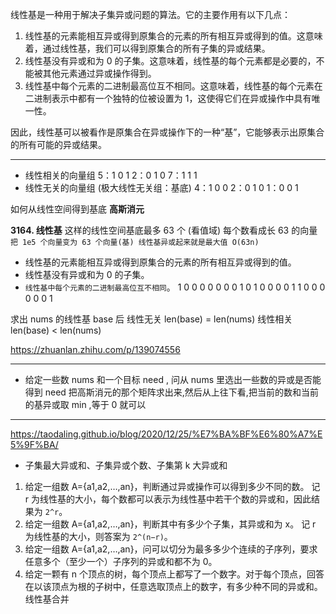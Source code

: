 线性基是一种用于解决子集异或问题的算法。它的主要作用有以下几点：

1. 线性基的元素能相互异或得到原集合的元素的所有相互异或得到的值。这意味着，通过线性基，我们可以得到原集合的所有子集的异或结果。
2. 线性基没有异或和为 0 的子集。这意味着，线性基的每个元素都是必要的，不能被其他元素通过异或操作得到。
3. 线性基中每个元素的二进制最高位互不相同。这意味着，线性基的每个元素在二进制表示中都有一个独特的位被设置为 1，这使得它们在异或操作中具有唯一性。

因此，线性基可以被看作是原集合在异或操作下的一种“基”，它能够表示出原集合的所有可能的异或结果。

---

- 线性相关的向量组
  5：1 0 1
  2：0 1 0
  7：1 1 1
- 线性无关的向量组 (极大线性无关组：基底)
  4：1 0 0
  2：0 1 0
  1：0 0 1

如何从线性空间得到基底
**高斯消元**

**3164. 线性基**
这样的线性空间基底最多 63 个 (看值域)
每个数看成长 63 的向量
`把 1e5 个向量变为 63 个向量(基) 线性基异或起来就是最大值 O(63n)`

- 线性基的元素能相互异或得到原集合的元素的所有相互异或得到的值。
- 线性基没有异或和为 0 的子集。
- `线性基中每个元素的二进制最高位互不相同`。
  1 0 0 0 0 0
  0 0 1 0 1 0
  0 0 0 1 1 0
  0 0 0 0 0 1

求出 nums 的线性基 base 后
线性无关 len(base) = len(nums)
线性相关 len(base) < len(nums)

https://zhuanlan.zhihu.com/p/139074556

---

- 给定一些数 nums 和一个目标 need , 问从 nums 里选出一些数的异或是否能得到 need
  把高斯消元的那个矩阵求出来,然后从上往下看,把当前的数和当前的基异或取 min ,等于 0 就可以

---

https://taodaling.github.io/blog/2020/12/25/%E7%BA%BF%E6%80%A7%E5%9F%BA/

- 子集最大异或和、子集异或个数、子集第 k 大异或和

1. 给定一组数 A={a1,a2,…,an}，判断通过异或操作可以得到多少不同的数。
   记 r 为线性基的大小，每个数都可以表示为线性基中若干个数的异或和，因此结果为 `2^r`。
2. 给定一组数 A={a1,a2,…,an}，判断其中有多少个子集，其异或和为 x。
   记 r 为线性基的大小，则答案为 `2^(n−r)`。
3. 给定一组数 A={a1,a2,…,an}，问可以切分为最多多少个连续的子序列，要求任意多个（至少一个）子序列的异或和都不为 0。
4. 给定一颗有 n 个顶点的树，每个顶点上都写了一个数字。对于每个顶点，回答在以该顶点为根的子树中，任意选取顶点上的数字，有多少种不同的异或和。
   线性基合并
